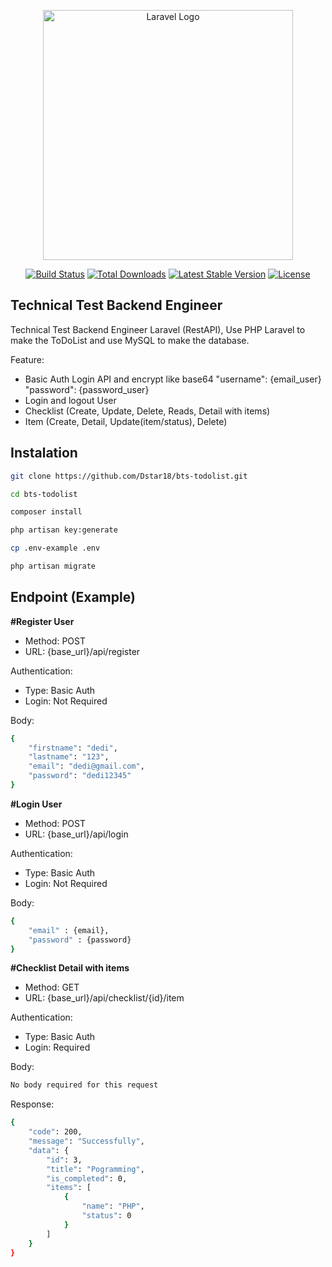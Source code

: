 <p align="center"><a href="https://laravel.com" target="_blank"><img src="https://raw.githubusercontent.com/laravel/art/master/logo-lockup/5%20SVG/2%20CMYK/1%20Full%20Color/laravel-logolockup-cmyk-red.svg" width="400" alt="Laravel Logo"></a></p>

<p align="center">
<a href="https://github.com/laravel/framework/actions"><img src="https://github.com/laravel/framework/workflows/tests/badge.svg" alt="Build Status"></a>
<a href="https://packagist.org/packages/laravel/framework"><img src="https://img.shields.io/packagist/dt/laravel/framework" alt="Total Downloads"></a>
<a href="https://packagist.org/packages/laravel/framework"><img src="https://img.shields.io/packagist/v/laravel/framework" alt="Latest Stable Version"></a>
<a href="https://packagist.org/packages/laravel/framework"><img src="https://img.shields.io/packagist/l/laravel/framework" alt="License"></a>
</p>

## Technical Test Backend Engineer
Technical Test Backend Engineer Laravel (RestAPI), Use PHP Laravel to make the ToDoList and use MySQL to make the database.

Feature:
- Basic Auth Login API and encrypt like base64
      "username": {email_user}
      "password": {password_user}
- Login and logout User
- Checklist (Create, Update, Delete, Reads, Detail with items)
- Item (Create, Detail, Update(item/status), Delete)

## Instalation
```sh
git clone https://github.com/Dstar18/bts-todolist.git
```
```sh
cd bts-todolist
```
```sh
composer install
```
```sh
php artisan key:generate
```
```sh
cp .env-example .env
```
```sh
php artisan migrate
```

## Endpoint (Example)
**#Register User**
- Method: POST
- URL: {base_url}/api/register

Authentication:
- Type: Basic Auth
- Login: Not Required

Body:
```sh
{
    "firstname": "dedi",
    "lastname": "123",
    "email": "dedi@gmail.com",
    "password": "dedi12345"
}
```

**#Login User**
- Method: POST
- URL: {base_url}/api/login

Authentication:
- Type: Basic Auth
- Login: Not Required

Body:
```sh
{
    "email" : {email},
    "password" : {password}
}
```

**#Checklist Detail with items**
- Method: GET
- URL: {base_url}/api/checklist/{id}/item

Authentication:
- Type: Basic Auth
- Login: Required

Body:
```sh
No body required for this request
```

Response:
```sh
{
    "code": 200,
    "message": "Successfully",
    "data": {
        "id": 3,
        "title": "Pogramming",
        "is_completed": 0,
        "items": [
            {
                "name": "PHP",
                "status": 0
            }
        ]
    }
}
```
